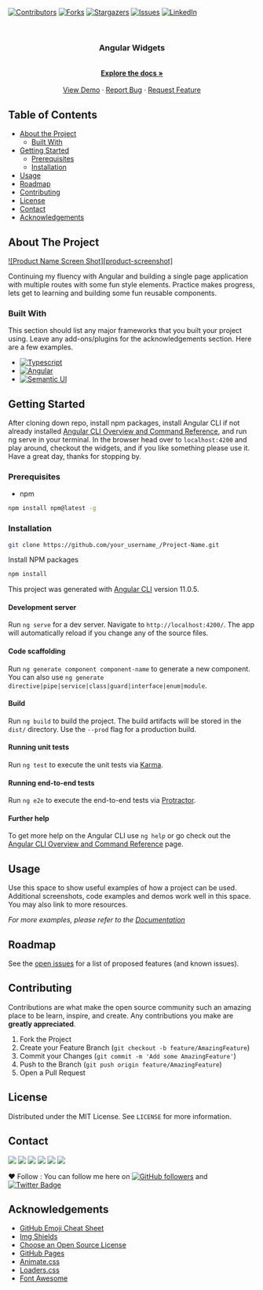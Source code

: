 [![Contributors][contributors-shield]][contributors-url]
[![Forks][forks-shield]][forks-url]
[![Stargazers][stars-shield]][stars-url]
[![Issues][issues-shield]][issues-url]
[![LinkedIn][linkedin-shield]][linkedin]

<br />
<p align="center">
  <a href="https://github.com/JoshSevy/ng-widgets">
    <!-- <img src="images/logo.png" alt="Logo" width="80" height="80"> -->
  </a>

  <h3 align="center">Angular Widgets</h3>

  <p align="center">
    <br />
    <a href="https://github.com/JoshSevy/ng-widgets"><strong>Explore the docs »</strong></a>
    <br />
    <br />
    <a href="https://github.com/JoshSevy/ng-widgets">View Demo</a>
    ·
    <a href="https://github.com/JoshSevy/ng-widgets/issues">Report Bug</a>
    ·
    <a href="https://github.com/JoshSevy/ng-widgets/issues">Request Feature</a>
  </p>
</p>

## Table of Contents

- [About the Project](#about-the-project)
  - [Built With](#built-with)
- [Getting Started](#getting-started)
  - [Prerequisites](#prerequisites)
  - [Installation](#installation)
- [Usage](#usage)
- [Roadmap](#roadmap)
- [Contributing](#contributing)
- [License](#license)
- [Contact](#contact)
- [Acknowledgements](#acknowledgements)

<!-- ABOUT THE PROJECT -->

## About The Project

[![Product Name Screen Shot][product-screenshot]](https://example.com)

Continuing my fluency with Angular and building a single page application with multiple routes with some fun style elements. Practice makes progress, lets get to learning and building some fun reusable components.

### Built With

This section should list any major frameworks that you built your project using. Leave any add-ons/plugins for the acknowledgements section. Here are a few examples.

- [![Typescript](https://img.shields.io/badge/-Typescript-black?style=flat-square&logo=typescript&logoColor=ffff3f)](https://typescriptlang.com)
- [![Angular](https://img.shields.io/badge/-Angular-black?style=flat-square&logo=Angular)](https://angular.io)
- [![Semantic UI](https://img.shields.io/badge/-Semanti_UI-black?style=flat-square&logo=semantic-ui)](http://semantic-ui.com)

<!-- GETTING STARTED -->

## Getting Started

After cloning down repo, install npm packages, install Angular CLI if not already installed [Angular CLI Overview and Command Reference](https://angular.io/cli), and run ng serve in your terminal. In the browser head over to `localhost:4200` and play around, checkout the widgets, and if you like something please use it. Have a great day, thanks for stopping by.

### Prerequisites

- npm

```sh
npm install npm@latest -g
```

### Installation


```sh
git clone https://github.com/your_username_/Project-Name.git
```

Install NPM packages

```sh
npm install
```

This project was generated with [Angular CLI](https://github.com/angular/angular-cli) version 11.0.5.

#### Development server

Run `ng serve` for a dev server. Navigate to `http://localhost:4200/`. The app will automatically reload if you change any of the source files.

#### Code scaffolding

Run `ng generate component component-name` to generate a new component. You can also use `ng generate directive|pipe|service|class|guard|interface|enum|module`.

#### Build

Run `ng build` to build the project. The build artifacts will be stored in the `dist/` directory. Use the `--prod` flag for a production build.

#### Running unit tests

Run `ng test` to execute the unit tests via [Karma](https://karma-runner.github.io).

#### Running end-to-end tests

Run `ng e2e` to execute the end-to-end tests via [Protractor](http://www.protractortest.org/).

#### Further help

To get more help on the Angular CLI use `ng help` or go check out the [Angular CLI Overview and Command Reference](https://angular.io/cli) page.



<!-- USAGE EXAMPLES -->

## Usage

Use this space to show useful examples of how a project can be used. Additional screenshots, code examples and demos work well in this space. You may also link to more resources.

_For more examples, please refer to the [Documentation](https://example.com)_

<!-- ROADMAP -->

## Roadmap

See the [open issues](https://github.com/JoshSevy/ng-widgets/issues) for a list of proposed features (and known issues).

<!-- CONTRIBUTING -->

## Contributing

Contributions are what make the open source community such an amazing place to be learn, inspire, and create. Any contributions you make are **greatly appreciated**.

1. Fork the Project
2. Create your Feature Branch (`git checkout -b feature/AmazingFeature`)
3. Commit your Changes (`git commit -m 'Add some AmazingFeature'`)
4. Push to the Branch (`git push origin feature/AmazingFeature`)
5. Open a Pull Request

<!-- LICENSE -->

## License

Distributed under the MIT License. See `LICENSE` for more information.

<!-- CONTACT -->

## Contact

[<img src="https://img.shields.io/badge/LinkedIn-joshua--sevy-informational?style=for-the-badge&labelColor=black&logo=linkedin&logoColor=0077b5&&color=0077b5"/>][linkedin]
[<img src="https://img.shields.io/badge/Outlook-joshuasevy@outlook.com-informational?style=for-the-badge&labelColor=black&logoColor=d14836&logo=microsoft&color=d14836"/>][outlook]
[<img src="https://img.shields.io/badge/Github-JoshSevy-informational?style=for-the-badge&labelColor=black&logo=github&color=7d88e6"/>][github]
[<img src="https://img.shields.io/badge/HackerRank-Joshua_Sevy-informational?style=for-the-badge&labelColor=black&logo=hackerrank&color=7d88e6"/>][hackerrank]
[<img src="https://img.shields.io/badge/Stackoverflow-joshua--sevy-informational?style=for-the-badge&labelColor=black&logo=stackoverflow&logoColor=fe7a16&color=fe7a16"/>][stackoverflow]
[<img src="https://img.shields.io/badge/Twitter-@joshsevy-informational?style=for-the-badge&labelColor=black&logo=twitter&logoColor=#1DA1F2&color=1da1f2"/>][twitter]

❤️ Follow : You can follow me here on [![GitHub followers](https://img.shields.io/github/followers/JoshSevy?label=Follow&style=social)](https://github.com/JoshSevy/?tab=follow) and [![Twitter Badge](https://img.shields.io/badge/-@joshsevy-1ca0f1?style=flat-square&labelColor=1ca0f1&logo=twitter&logoColor=white&link=https://twitter.com/JoshSevy)](https://twitter.com/JoshSevy)

<!-- ACKNOWLEDGEMENTS -->

## Acknowledgements

- [GitHub Emoji Cheat Sheet](https://www.webpagefx.com/tools/emoji-cheat-sheet)
- [Img Shields](https://shields.io)
- [Choose an Open Source License](https://choosealicense.com)
- [GitHub Pages](https://pages.github.com)
- [Animate.css](https://daneden.github.io/animate.css)
- [Loaders.css](https://connoratherton.com/loaders)
- [Font Awesome](https://fontawesome.com)

<!-- MARKDOWN LINKS & IMAGES -->
<!-- https://www.markdownguide.org/basic-syntax/#reference-style-links -->

[contributors-shield]: https://img.shields.io/github/contributors/JoshSevy/ng-widgets.svg?style=flat-square
[contributors-url]: https://github.com/JoshSevy/ng-widgets/graphs/contributors
[forks-shield]: https://img.shields.io/github/forks/JoshSevy/ng-widgets.svg?style=flat-square
[forks-url]: https://github.com/JoshSevy/ng-widgets/network/members
[stars-shield]: https://img.shields.io/github/stars/JoshSevy/ng-widgets.svg?style=flat-square
[stars-url]: https://github.com/JoshSevy/ng-widgets/stargazers
[issues-shield]: https://img.shields.io/github/issues/JoshSevy/ng-widgets.svg?style=flat-square
[issues-url]: https://github.com/JoshSevy/ng-widgets/issues
[license-shield]: https://img.shields.io/github/license/JoshSevy/ng-widgets.svg?style=flat-square
[license-url]: https://github.com/JoshSevy/ng-widgets/blob/master/LICENSE.txt
[linkedin-shield]: https://img.shields.io/badge/-LinkedIn-black.svg?style=flat-square&logo=linkedin&colorB=555

<!-- Personal Definitions  -->

[linkedin]: https://www.linkedin.com/in/joshua-sevy
[outlook]: mailto:joshuasevy@outlook.com
[stackoverflow]: https://stackoverflow.com/users/12935748/joshuasevy
[github]: https://github.com/JoshSevy
[twitter]: https://twitter.com/joshsevy
[hackerrank]: https://www.hackerrank.com/joshuasevy


